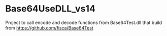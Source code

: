 # Base64UseDLL_vs14

Project to call encode and decode functions from Base64Test.dll that build from https://github.com/fisca/Base64Test 

